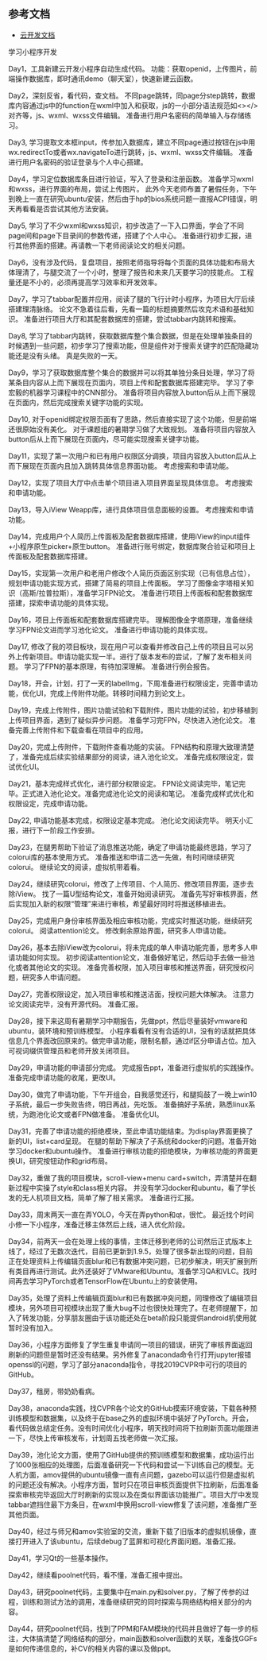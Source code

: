 ## 参考文档

- [云开发文档](https://developers.weixin.qq.com/miniprogram/dev/wxcloud/basis/getting-started.html)

学习小程序开发

Day1，工具新建云开发小程序自动生成代码。
功能：获取openid，上传图片，前端操作数据库，即时通讯demo（聊天室），快速新建云函数。

Day2，深刻反省，看代码，查文档。
不同page跳转，同page分step跳转，数据库内容通过js中的function在wxml中加入和获取，js的一小部分语法规范如<></>对齐等，js、wxml、wxss文件编辑。
准备进行用户名密码的简单输入与存储练习。

Day3, 学习提取文本框input，传参加入数据库，建立不同page通过按钮在js中用wx.redirectTo或者wx.navigateTo进行跳转，js、wxml、wxss文件编辑。
准备进行用户名密码的验证登录与个人中心搭建。

Day4，学习定位数据库条目进行验证，写入了登录和注册函数。
准备学习wxml和wxss，进行界面的布局，尝试上传图片。
此外今天老师布置了暑假任务，下午到晚上一直在研究ubuntu安装，然后由于hp的bios系统问题一直报ACPI错误，明天再看看是否尝试其他方法安装。

Day5, 学习了不少wxml和wxss知识，初步改造了一下入口界面，学会了不同page间和page下目录间的参数传递，搭建了个人中心。
准备进行初步汇报，进行其他界面的搭建。再请教一下老师阅读论文的相关问题。

Day6，没有涉及代码，复盘项目，按照老师指导将每个页面的具体功能和布局大体理清了，与腿交流了一个小时，整理了报告和未来几天要学习的技能点。
工程量还是不小的，必须再提高学习效率和开发效率。

Day7，学习了tabbar配置并应用，阅读了腿的飞行计时小程序，为项目大厅后续搭建理清脉络。
论文不急着往后看，先看一篇的标题摘要然后攻克术语和基础知识。
准备进行项目大厅和其配套数据库的搭建，尝试tabbar内跳转和搜索。

Day8, 学习了tabbar内跳转，获取数据库整个集合数据，但是在处理单独条目的时候遇到一些问题，初步学习了搜索功能，但是组件对于搜索关键字的匹配隐藏功能还是没有头绪。
真是失败的一天。

Day9，学习了获取数据库整个集合的数据并可以将其单独分条目处理，学习了将某条目内容从上而下展现在页面内，项目上传和配套数据库搭建完毕。
学习了李宏毅的机器学习课程中的CNN部分。
准备将项目内容放入button后从上而下展现在页面内，然后完成搜索关键字功能的实现。

Day10, 对于openid绑定权限页面有了思路，然后直接实现了这个功能，但是前端还很原始没有美化。
对于课题组的暑期学习做了大致规划。
准备将项目内容放入button后从上而下展现在页面内，尽可能实现搜索关键字功能。

Day11，实现了第一次用户和已有用户权限区分调换，项目内容放入button后从上而下展现在页面内且加入跳转具体信息界面功能。
考虑搜索和申请功能。

Day12，实现了项目大厅中点击单个项目进入项目界面呈现具体信息。
考虑搜索和申请功能。

Day13，导入iView Weapp库，进行具体项目信息面板的设置。
考虑搜索和申请功能。

Day14，完成用户个人简历上传面板及配套数据库搭建，使用iView的input组件+小程序原生picker+原生button。
准备进行账号绑定，数据库聚合验证和项目上传面板及配套数据库搭建。

Day15，实现第一次用户和老用户修改个人简历页面区别实现（已有信息占位），规划申请功能实现方式，搭建了简易的项目上传面板。
学习了图像金字塔相关知识（高斯/拉普拉斯），准备学习FPN论文。
准备进行项目上传面板和配套数据库搭建，探索申请功能的具体实现。

Day16，项目上传面板和配套数据库搭建完毕。
理解图像金字塔原理，准备继续学习FPN论文进而学习池化论文。
准备进行申请功能的具体实现。

Day17, 修改了我的项目板块，现在用户可以查看并修改自己上传的项目且可以另外上传新项目。申请功能实现一半。进行了版本发布的尝试，了解了发布相关问题。
学习了FPN的基本原理，有待加深理解。
准备进行例会报告。

Day18，开会，计划，打了一天的labelImg，下周准备进行权限设定，完善申请功能，优化UI，完成上传附件功能。转移时间精力到论文上。

Day19，完成上传附件，图片功能试验和下载附件，图片功能的试验，初步移植到上传项目界面，遇到了疑似异步问题。
准备学习完FPN，尽快进入池化论文。
准备完善上传附件和下载查看在项目中的应用。

Day20，完成上传附件，下载附件查看功能的实装。
FPN结构和原理大致理清楚了，准备完成后续实验结果部分的阅读，进入池化论文。
准备完成权限设定，尝试优化UI。

Day21，基本完成样式优化，进行部分权限设定。
FPN论文阅读完毕，笔记完毕。正式进入池化论文。准备完成池化论文的阅读和笔记。
准备完成样式优化和权限设定，完成申请功能。

Day22, 申请功能基本完成，权限设定基本完成。
池化论文阅读完毕。
明天小汇报，进行下一阶段工作安排。

Day23，在腿男帮助下验证了消息推送功能，确定了申请功能最终思路，学习了colorui库的基本使用方式。
准备推送和申请二选一先做，有时间继续研究colorui。
继续论文的阅读，虚拟机带着看。

Day24，继续研究colorui，修改了上传项目、个人简历、修改项目界面，逐步去除iView。
找了一篇U型结构论文，准备开始阅读研究。
准备先写好审核界面，然后实现加入新的权限“管理”来进行审核，希望最好同时将推送移植进去。

Day25，完成用户身份审核界面及相应审核功能，完成实时推送功能，继续研究colorui。
阅读attention论文。
修改剩余原始界面，研究多人申请功能。

Day26，基本去除iView改为colorui，将未完成的单人申请功能完善，思考多人申请功能如何实现。
初步阅读attention论文，准备做好笔记，然后动手去做一些池化或者其他论文的实现。
准备完善权限，加入项目审核和推送界面，研究授权问题，研究多人申请问题。

Day27，完善权限设定，加入项目审核和推送洁面，授权问题大体解决。
注意力论文阅读完毕，没有开源代码。
准备汇报。

Day28，接下来这周有暑期学习中期报告，先做ppt，然后尽量装好vmware和ubuntu，装环境和预训练模型。
小程序看看有没有合适的UI，没有的话就把具体信息几个界面改回原来的。做完申请功能，限制名额，通过if区分申请占位。加入可视词缀供管理员和老师开放关闭项目。

Day29，申请功能的申请部分完成。
完成报告ppt，准备进行虚拟机的实践操作。
准备完成申请功能的收尾，更改UI。

Day30，做完了申请功能，下午开组会，自我感觉还行，和腿捣鼓了一晚上win10子系统，最后一步失败告终，明日再战，先吃饭。
准备搞好子系统，熟悉linux系统，为跑池化论文或者FPN做准备。
准备优化UI。

Day31，完善了申请功能的拒绝模块，至此申请功能结束。为display界面更换了新的UI，list+card呈现。
在腿的帮助下解决了子系统和docker的问题。准备开始学习docker和ubuntu操作。
准备进行审核功能的拒绝模块，为审核功能的界面更换UI，研究按钮动作和grid布局。

Day32，重做了我的项目模块，scroll-view+menu card+switch，弄清楚并在翻新过程中实操了style和class相关内容。
并没有学习docker和ubuntu，看了学长发的无人机项目文档，简单了解了相关需求。
准备进行汇报。

Day33，周末两天一直在弄YOLO，今天在弄python和qt，很忙。
最近找个时间小修一下小程序，准备迁移主体然后上线，进入优化阶段。

Day34，前两天一会在处理上线的事情，主体迁移到老师的公司然后正式版本上线了，经过了无数次迭代，目前已更新到1.9.5，处理了很多新出现的问题，目前正在处理资料上传编辑页面blur和已有数据冲突问题，已初步解决，明天扩展到所有类目再进行测试。此外还装好了VMware和Ubuntu。准备学习QA和VLC。找时间再去学习PyTorch或者TensorFlow在Ubuntu上的安装使用。

Day35，处理了资料上传编辑页面blur和已有数据冲突问题，同理修改了编辑项目模块，另外项目可视模块出现了重大bug不过也很快处理完了。在老师提醒下，加入了转发功能，分享朋友圈由于该功能还处在beta阶段只能提供android机使用就暂时没有加入。

Day36，小程序方面修复了学生重复申请同一项目的错误，研究了审核界面返回刷新的问题但是暂时还没有结果。另外修复了anaconda命令行打开jupyter报错openssl的问题，学习了部分anaconda指令，寻找2019CVPR中可行的项目的GitHub。

Day37，租房，带奶奶看病。

Day38，anaconda实践，找CVPR各个论文的GitHub摸索环境安装，下载各种预训练模型和数据集，以及终于在base之外的虚拟环境中装好了PyTorch。开会，看代码做总结定任务。没有时间优化小程序，明天找时间将下拉刷新页面功能跟进一下，尽快上传审核发布，计划周五找老师做一次汇报。

Day39，池化论文方面，使用了GitHub提供的预训练模型和数据集，成功运行出了1000张相应的处理图，后面准备研究一下代码和尝试一下训练自己的模型。无人机方面，amov提供的ubuntu镜像一直有点问题，gazebo可以运行但是虚拟机的问题还没有解决。小程序方面，暂时只在项目审核页面提供下拉刷新，后面准备探索审核完毕返回大厅时刷新的实现以及在类似界面该功能推广。项目大厅中发现tabbar遮挡住最下方条目，在wxml中换用scroll-view修复了该问题，准备推广至其他页面。

Day40，经过与师兄和amov实验室的交流，重新下载了旧版本的虚拟机镜像，直接打开进入了该ubuntu，后续debug了蓝屏和可视化界面问题。准备汇报。

Day41，学习Qt的一些基本操作。

Day42，继续看poolnet代码，看不懂，准备汇报中提出。

Day43，研究poolnet代码，主要集中在main.py和solver.py，了解了传参的过程，训练和测试方法的调用，准备继续研究的同时探索与网络结构相关部分的内容。

Day44，研究poolnet代码，找到了PPM和FAM模块的代码并且做好了每一步的标注，大体搞清楚了网络结构的部分，main函数和solver函数的关联，准备找GGFs是如何传递信息的，补CV的相关内容的课以及做ppt。